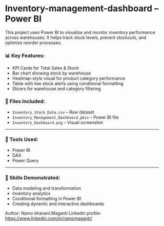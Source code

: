 
# Inventory-management-dashboard – Power BI

This project uses Power BI to visualize and monitor inventory performance across warehouses. It helps track stock levels, prevent stockouts, and optimize reorder processes.

### 📊 Key Features:
- KPI Cards for Total Sales & Stock
- Bar chart showing stock by warehouse
- Heatmap-style visual for product category performance
- Table with low stock alerts using conditional formatting
- Slicers for warehouse and category filtering

### 📁 Files Included:
- `Inventory_Stock_Data.csv` – Raw dataset
- `Inventory_Management_Dashboard.pbix` – Power BI file
- `Inventory_Dashboard.png` – Visual screenshot

---

### 📌 Tools Used:
- Power BI
- DAX
- Power Query

---

### 🧠 Skills Demonstrated:
- Data modeling and transformation
- Inventory analytics
- Conditional formatting in Power BI
- Creating dynamic and interactive dashboards

Author: Namo bhavani.Maganti
Linkedin profile- https://www.linkedin.com/in/namomaganti/ 
